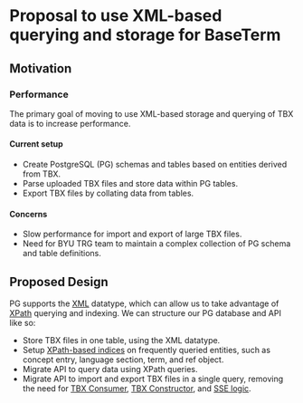 
# Proposal to use XML-based querying and storage for BaseTerm

## Motivation

### Performance

The primary goal of moving to use XML-based storage and querying of TBX data is to increase performance.

#### Current setup

- Create PostgreSQL (PG) schemas and tables based on entities derived from TBX.
- Parse uploaded TBX files and store data within PG tables.
- Export TBX files by collating data from tables.

#### Concerns

- Slow performance for import and export of large TBX files.
- Need for BYU TRG team to maintain a complex collection of PG schema and table definitions.

## Proposed Design

PG supports the [XML](https://www.postgresql.org/docs/9.1/datatype-xml.html) datatype, which can allow us to take advantage of [XPath](https://www.postgresql.org/docs/current/functions-xml.html#FUNCTIONS-XML-PROCESSING) querying and indexing. We can structure our PG database and API like so: 

- Store TBX files in one table, using the XML datatype. 
- Setup [XPath-based indices](https://stackoverflow.com/questions/52173921/how-to-create-an-index-on-an-xml-column-in-postgresql-with-an-xpath-expression) on frequently queried entities, such as concept entry, language section, term, and ref object.
- Migrate API to query data using XPath queries.
- Migrate API to import and export TBX files in a single query, removing the need for [TBX Consumer](https://github.com/BYU-TRG-Team/baseterm-api/blob/main/src/support/tbx-consumer.ts), [TBX Constructor](https://github.com/BYU-TRG-Team/baseterm-api/blob/main/src/support/tbx-constructor.ts), and [SSE logic](https://github.com/BYU-TRG-Team/baseterm-api/blob/main/src/controllers/file-service/session.ts).

